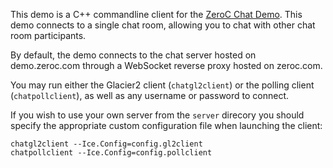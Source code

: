 This demo is a C++ commandline client for the [ZeroC Chat Demo](https://doc.zeroc.com/display/Doc/Chat+Demo).
This demo connects to a single chat room, allowing you to chat with other chat
room participants.

By default, the demo connects to the chat server hosted on demo.zeroc.com
through a WebSocket reverse proxy hosted on zeroc.com.

You may run either the Glacier2 client (`chatgl2client`) or the polling client
(`chatpollclient`), as well as any username or password to connect.

If you wish to use your own server from the `server` direcory you should specify
the appropriate custom configuration file when launching the client:

```
chatgl2client --Ice.Config=config.gl2client
chatpollclient --Ice.Config=config.pollclient
```
